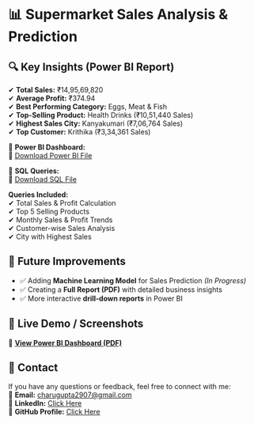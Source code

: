 # 📊 Supermarket Sales Analysis & Prediction  

## 🔍 Key Insights (Power BI Report)  
✔ **Total Sales:** ₹14,95,69,820  
✔ **Average Profit:** ₹374.94  
✔ **Best Performing Category:** Eggs, Meat & Fish  
✔ **Top-Selling Product:** Health Drinks (₹10,51,440 Sales)  
✔ **Highest Sales City:** Kanyakumari (₹7,06,764 Sales)  
✔ **Top Customer:** Krithika (₹3,34,361 Sales)  

📌 **Power BI Dashboard:**  
🔗 [Download Power BI File](https://github.com/chaki786/supermarket-/blob/main/ch.pbix)

📌 **SQL Queries:**  
🔗 [Download SQL File](https://github.com/chaki786/supermarket-/blob/main/queries.sql)

**Queries Included:**  
✔ Total Sales & Profit Calculation  
✔ Top 5 Selling Products  
✔ Monthly Sales & Profit Trends  
✔ Customer-wise Sales Analysis  
✔ City with Highest Sales  

## 🚀 Future Improvements  
- ✅ Adding **Machine Learning Model** for Sales Prediction *(In Progress)*  
- ✅ Creating a **Full Report (PDF)** with detailed business insights  
- ✅ More interactive **drill-down reports** in Power BI  

## 🔗 Live Demo / Screenshots  
📌 **[View Power BI Dashboard (PDF)](https://github.com/chaki786/supermarket-/blob/main/supermarket%20graph.pdf)**  

## 🤝 Contact  
If you have any questions or feedback, feel free to connect with me:  
📧 **Email:** charugupta2907@gmail.com  
🔗 **LinkedIn:** [Click Here](https://www.linkedin.com/in/charu-gupta-979b42133/)  
🔗 **GitHub Profile:** [Click Here](https://github.com/chaki786)  
